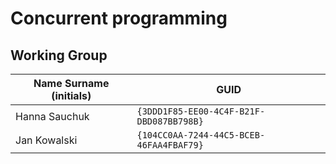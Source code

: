 # Concurrent programming

## Working Group

| Name Surname (initials) | GUID                                     |
| ----------------------- | ---------------------------------------- |
| Hanna Sauchuk           | `{3DDD1F85-EE00-4C4F-B21F-DBD087BB798B}` |
| Jan Kowalski            | `{104CC0AA-7244-44C5-BCEB-46FAA4FBAF79}` |
